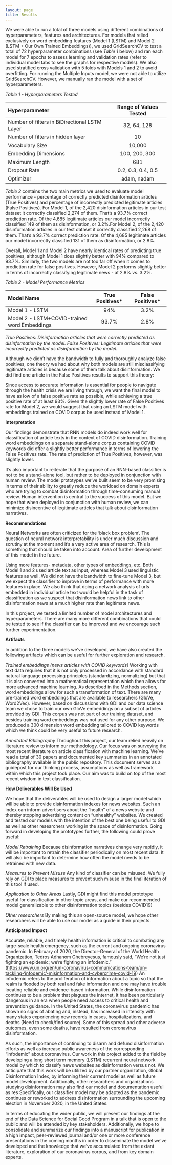 ```yaml
---
layout: page
title: Results
---
```

We were able to run a total of three models using different combinations of hyperparameters, features and architectures. For models that relied exclusively on word embedding features (Model 1 (LSTM) and Model 2 (LSTM + Our Own Trained Embeddings)), we used GridSearchCV to test a total of 72 hyperparameter combinations (see *Table 1* below) and ran each model for 7 epochs to assess learning and validation rates (refer to individual model tabs to see the graphs for respective models). We also used stratified cross validation with 5 folds with Models 1 and 2 to avoid overfitting. For running the Multiple Inputs model, we were not able to utilize GridSearchCV. However, we manually ran the model with a set of hyperparameters. 

*Table 1 - Hyperparameters Tested*

| Hyperparameter | Range of Values Tested | 
| :----        |    :----:   |  
| Number of filters in BiDirectional LSTM Layer   |  32, 64, 128   |      
| Number of filters in hidden layer |     10    |         
| Vocabulary Size |   10,000      |         
| Embedding Dimensions |   100, 200, 300  |      
| Maximum Length|   681      |      
| Dropout Rate|   0.2, 0.3, 0.4, 0.5     |     
| Optimizer|   adam, nadam     | 

*Table 2* contains the two main metrics we used to evaluate model performance - percentage of correctly predicted disinformation articles (True Positives) and percentage of incorrectly predicted legitimate articles (False Positives). For Model 1, of the 2,420 disinformation articles in our test dataset it correctly classified 2,274 of them. That’s a 93.7% correct prediction rate. Of the 4,685 legitimate articles our model incorrectly classified 149 of them as disinformation, or 3.2%.For Model 2, of the 2,420 disinformation articles in our test dataset it correctly classified 2,268 of them. That’s a 93.7% correct prediction rate. Of the 4,685 legitimate articles our model incorrectly classified 131 of them as disinformation, or 2.8%. 

Overall, Model 1 and Model 2 have nearly identical rates of predicting true positives, although Model 1 does slightly better with 94% compared to 93.7%. Similarly, the two models are not too far off when it comes to prediction rate for false positives. However, Model 2 performs slightly better in terms of incorrectly classifying legitimate news - at 2.8% vs. 3.2%. 

*Table 2 - Model Performance Metrics*

| Model Name | True Positives* | False Positives* | 
| :----       |    :----:   |  :----: |
| Model 1 - LSTM   |  94%   |  3.2%   |      
| Model 2 - LSTM+COVID-trained word Embeddings|    93.7%   |  2.8%   |      

*True Positives: Disinformation articles that were correctly predicted as disinformation by the model.*
*False Positives: Legitimate articles that were incorrectly predicted as disinformation by the model.*

Although we didn’t have the bandwidth to fully and thoroughly analyze false positives, one theory we had about why both models are still misclassifying legitimate articles is because some of them talk about disinformation. We did find one article in the False Positives results to support this theory: 

Since access to accurate information is essential for people to navigate through the health crisis we are living through, we want the final model to have as low of a false positive rate as possible, while achieving a true positive rate of at least 93%. Given the slightly lower rate of False Positives rate for Model 2, we would suggest that using an LSTM model with embeddings trained on COVID corpus be used instead of Model 1.


**Interpretation**

Our findings demonstrate that RNN models do indeed work well for classification of article texts in the context of COVID disinformation. Training word embeddings on a separate stand-alone corpus containing COVID keywords did offer a slightly better performance in terms of lowering the False Positives rate. The rate of prediction of True Positives, however, was slightly lower. 

It’s also important to reiterate that the purpose of an RNN-based classifier  is not to be a stand-alone tool, but rather to be deployed in conjunction with human review. The model prototypes we’ve built seem to be very promising in terms of their ability to greatly reduce the workload on domain experts who are trying to combat disinformation through time-consuming manual review. Human intervention is central to the success of this model. But we hope that when deployed in conjunction with human review, we can minimize disincentive of legitimate articles that talk about disinformation narratives. 


**Recommendations**

Neural Networks are often criticized for the ‘black box problem’. The question of neural network interpretability is under much discussion and scrutiny at the moment and it’s a very active area of research. This is something that should be taken into account. Area of further development of this model in the future. 

Using more features- metadata, other types of embeddings, etc. Both Model 1 and 2 used article text as input, whereas Model 3 used linguistic features as well. We did not have the bandwidth to fine-tune Model 3, but we expect the classifier to improve in terms of performance with more features in place. We also think that doing a network analysis of urls embedded in individual article text would be helpful in the task of classification as we suspect that disinformation news link to other disinformation news at a much higher rate than legitimate news. 

In this project, we tested a limited number of model architectures and hyperparameters. There are many more different combinations that could be tested to see if the classifier can be improved and we encourage  such further experimentation. 

**Artifacts** 

In addition to the three models we’ve developed, we have also created the following artifacts which can be useful for further exploration and research. 

*Trained embeddings (news articles with COVID keywords)*
Working with text data requires that it is not only processed in accordance with standard natural language processing principles (standardizing, normalizing) but that it is also converted into a mathematical representation which then allows for more advanced machine learning. As described in the Methods section, word embeddings allow for such a transformation of text. There are many pre-trained word embeddings that are available to researchers (GloVe, Word2Vec). However, based on discussions with GDI and our data science team we chose to train our own GloVe embeddings on a subset of articles provided by GDI. This corpus was not part of our training dataset, and besides training word embeddings was not used for any other purpose. We produced a 300 dimension word embedding tailored to COVID keywords which we think could be very useful to future research. 


*Annotated Bibliography*
Throughout this project, our team relied heavily on literature review to inform our methodology. Our focus was on surveying the most recent literature on article classification with machine learning. We’ve read a total of 30 papers and documented key summaries in an annotated bibliography available in the public repository. This document serves as a guidepost for our thinking process, assumptions as well as framework within which this project took place. Our aim was to build on top of the most recent wisdom in text classification. 


**How Deliverables Will Be Used**

We hope that the deliverables will be used to design a larger model which will be able to provide disinformation indexes for news websites. Such an index can inform advertisers about the “health” of a news website and thereby stopping advertising content on “unhealthy” websites. We created and tested our models with the intention of the best one being useful to GDI as well as other researchers working in the space of disinformation. Going forward in developing the prototypes further, the following could prove useful: 

*Model Retraining*
Because disinformation narratives change very rapidly, it will be important to retrain the classifier periodically on most recent data. It will also be important to determine how often the model needs to be retrained with new data. 

*Measures to Prevent Misuse*
Any kind of classifier can be misused. We fully rely on GDI to place measures to prevent such misuse in the final iteration of this tool if used. 

*Application to Other Areas*
Lastly, GDI might find this model prototype useful for classification in other topic areas, and make our recommended model generalizable to other disinformation topics (besides COVID19) 

*Other researchers*
By making this an open-source model, we hope other researchers will be able to use our model as a guide in their projects. 


**Anticipated Impact**


Accurate, reliable, and timely health information is critical to combating any large-scale health emergency, such as the current and ongoing coronavirus pandemic. In February of 2020, the Director-General of the World Health Organization, Tedros Adhanom Ghebreyesus, famously said, “We’re not just fighting an epidemic; we’re fighting an infodemic.” (https://www.un.org/en/un-coronavirus-communications-team/un-tackling-‘infodemic’-misinformation-and-cybercrime-covid-19) An infodemic refers to the proliferation of information about a topic so that the realm is flooded by both real and fake information and one may have trouble locating reliable and evidence-based information. While disinformation continues to be a problem that plagues the internet, it has been particularly dangerous in an era when people need access to critical health and prevention guidance. In the United States, the coronavirus pandemic has shown no signs of abating and, instead, has increased in intensity with many states experiencing new records in cases, hospitalizations, and deaths (Need to check/find source). Some of this spread and other adverse outcomes, even some deaths, have resulted from coronavirus disinformation. 

As such, the importance of continuing to disarm and defund disinformation efforts as well as increase public awareness of the corresponding “infodemic” about coronavirus. Our work in this project added to the field by developing a long short term memory (LSTM) recurrent neural network model by which to classify news websites as disinformation versus not. We anticipate that this work will be utilized by our partner organization, Global Disinformation Index, by informing their current model as well as future model development. Additionally, other researchers and organizations studying disinformation may also find our model and documentation useful as res Specifically, our classifier model may be adapted as the pandemic continues or reworked to address disinformation surrounding the upcoming election in November 2020, in the United States.

In terms of educating the wider public, we will present our findings at the end of the Data Science for Social Good Program in a talk that is open to the public and will be attended by key stakeholders. Additionally, we hope to consolidate and summarize our findings into a manuscript for publication in a high impact, peer-reviewed journal and/or one or more conference presentations in the coming months in order to disseminate the model we’ve developed and the knowledge that we’ve accumulated from the extant literature, exploration of our coronavirus corpus, and from key domain experts.


